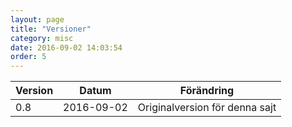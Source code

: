 ```yaml
---
layout: page
title: "Versioner"
category: misc
date: 2016-09-02 14:03:54
order: 5
---
```

|Version|Datum|Förändring|
|-|-|-|
|0.8|2016-09-02|Originalversion för denna sajt|